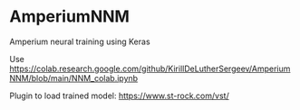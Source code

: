 # AmperiumNNM
Amperium neural training using Keras

Use https://colab.research.google.com/github/KirillDeLutherSergeev/AmperiumNNM/blob/main/NNM_colab.ipynb

Plugin to load trained model:
https://www.st-rock.com/vst/

